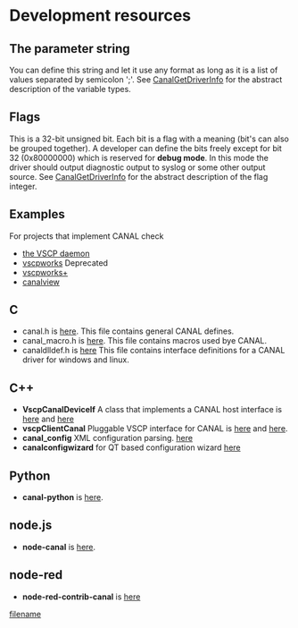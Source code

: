 # Development resources

## The parameter string
You can define this string and let it use any format as long as it is a list of values separated by semicolon ';'. See [CanalGetDriverInfo](./canalgetdriverinfo.md) for the abstract description of the variable types.

## Flags
This is a 32-bit unsigned bit. Each bit is a flag with a meaning (bit's can also be grouped together). A developer can define the bits freely except for bit 32 (0x80000000) which is reserved for **debug mode**. In this mode the driver should output diagnostic output to syslog or some other output source. See [CanalGetDriverInfo](./canalgetdriverinfo.md) for the abstract description of the flag integer.

## Examples

For projects that implement CANAL check 
* [the VSCP daemon](https://github.com/grodansparadis/vscp)
* [vscpworks](https://github.com/grodansparadis/vscpworks) Deprecated
* [vscpworks+](https://github.com/grodansparadis/vscp-works-qt)
* [canalview](https://github.com/rusoku/CANAL-View)
 

## C
  * canal.h is [here](https://github.com/grodansparadis/vscp/blob/master/src/vscp/common/canal.h). This file contains general CANAL defines.
  * canal_macro.h is [here](https://github.com/grodansparadis/vscp/blob/master/src/vscp/common/canal_macro.h). This file contains macros used bye CANAL.
  * canaldlldef.h is [here](https://github.com/grodansparadis/vscp/blob/master/src/vscp/common/canaldlldef.h) This file contains interface definitions for a CANAL driver for windows and linux.

## C++
  * **VscpCanalDeviceIf** A class that implements a CANAL host interface is [here](https://github.com/grodansparadis/vscp/blob/master/src/vscp/common/vscpcanaldeviceif.h) and [here](https://github.com/grodansparadis/vscp/blob/master/src/vscp/common/vscpcanaldeviceif.cpp)
  * **vscpClientCanal** Pluggable VSCP interface for CANAL is [here](https://github.com/grodansparadis/vscp/blob/master/src/vscp/common/vscp_client_canal.h) and [here](https://github.com/grodansparadis/vscp/blob/master/src/vscp/common/vscp_client_canal.cpp).
  * **canal_config** XML configuration parsing. [here](https://github.com/grodansparadis/vscp/tree/master/src/vscp/common) 
  * **canalconfigwizard** for QT based configuration wizard [here](https://github.com/grodansparadis/vscp-works-qt/tree/master/src)

## Python
* **canal-python** is [here](https://pypi.org/project/canal-python/).

## node.js
* **node-canal** is [here](https://www.npmjs.com/package/node-canal).

## node-red
* **node-red-contrib-canal** is [here](https://flows.nodered.org/node/node-red-contrib-canal)



[filename](./bottom_copyright.md ':include')